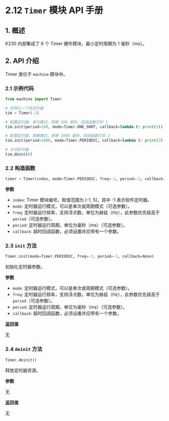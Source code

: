 # 2.12 `Timer` 模块 API 手册

## 1. 概述

K230 内部集成了 6 个 Timer 硬件模块，最小定时周期为 1 毫秒（ms）。

## 2. API 介绍

Timer 类位于 `machine` 模块中。

### 2.1 示例代码

```python
from machine import Timer

# 实例化一个软定时器
tim = Timer(-1)

# 配置定时器，单次模式，周期 100 毫秒，回调函数打印 1
tim.init(period=100, mode=Timer.ONE_SHOT, callback=lambda t: print(1))

# 配置定时器，周期模式，周期 1000 毫秒，回调函数打印 2
tim.init(period=1000, mode=Timer.PERIODIC, callback=lambda t: print(2))

# 关闭定时器
tim.deinit()
```

### 2.2 构造函数

```python
timer = Timer(index, mode=Timer.PERIODIC, freq=-1, period=-1, callback=None)
```

**参数**

- `index`: Timer 模块编号，取值范围为 [-1, 5]，其中 -1 表示软件定时器。
- `mode`: 定时器运行模式，可以是单次或周期模式（可选参数）。
- `freq`: 定时器运行频率，支持浮点数，单位为赫兹（Hz），此参数优先级高于 `period`（可选参数）。
- `period`: 定时器运行周期，单位为毫秒（ms）（可选参数）。
- `callback`: 超时回调函数，必须设置并应带有一个参数。

### 2.3 `init` 方法

```python
Timer.init(mode=Timer.PERIODIC, freq=-1, period=-1, callback=None)
```

初始化定时器参数。

**参数**

- `mode`: 定时器运行模式，可以是单次或周期模式（可选参数）。
- `freq`: 定时器运行频率，支持浮点数，单位为赫兹（Hz），此参数优先级高于 `period`（可选参数）。
- `period`: 定时器运行周期，单位为毫秒（ms）（可选参数）。
- `callback`: 超时回调函数，必须设置并应带有一个参数。

**返回值**

无

### 2.4 `deinit` 方法

```python
Timer.deinit()
```

释放定时器资源。

**参数**

无

**返回值**

无

